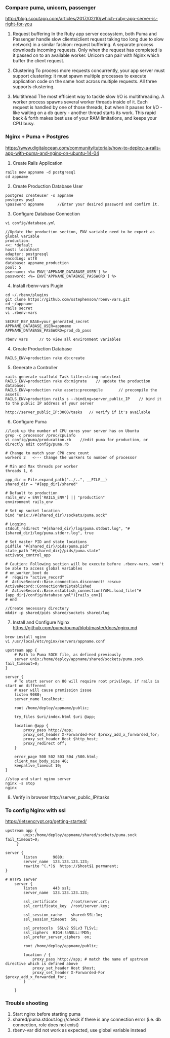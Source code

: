 ### Compare puma, unicorn, passenger
http://blog.scoutapp.com/articles/2017/02/10/which-ruby-app-server-is-right-for-you
1. Request buffering
In the Ruby app server ecosystem, both Puma and Passenger handle slow clients(client request taking too long due to slow network) in a similar fashion: request buffering. A separate process downloads incoming requests. Only when the request has completed is it passed on to an available worker. Unicorn can pair with Nginx which buffer the client request.

2. Clustering
To process more requests concurrently, your app server must support clustering: it must spawn multiple processes to execute application code on the same host across multiple requests. All three supports clustering.

3. Multithread
The most efficient way to tackle slow I/O is multithreading. A worker process spawns several worker threads inside of it. Each request is handled by one of those threads, but when it pauses for I/O - like waiting on a db query - another thread starts its work. This rapid back & forth makes best use of your RAM limitations, and keeps your CPU busy.

### Nginx + Puma + Postgres
https://www.digitalocean.com/community/tutorials/how-to-deploy-a-rails-app-with-puma-and-nginx-on-ubuntu-14-04
1. Create Rails Application
```shell
rails new appname -d postgresql
cd appname
```
2. Create Production Database User
```shell
postgres createuser -s appname
postgres psql
\password appname      //Enter your desired password and confirm it.
```
3. Configure Database Connection
```shell
vi config/database.yml
```
    //Update the production section, ENV variable need to be export as global variable
    production:
    <<: *default
    host: localhost
    adapter: postgresql
    encoding: utf8
    database: appname_production
    pool: 5
    username: <%= ENV['APPNAME_DATABASE_USER'] %>
    password: <%= ENV['APPNAME_DATABASE_PASSWORD'] %>
    
4. Install rbenv-vars Plugin
```
cd ~/.rbenv/plugins
git clone https://github.com/sstephenson/rbenv-vars.git
cd ~/appname
rails secret
vi .rbenv-vars
```
```
SECRET_KEY_BASE=your_generated_secret
APPNAME_DATABASE_USER=appname
APPNAME_DATABASE_PASSWORD=prod_db_pass
```
```
rbenv vars     // to view all environment variables
```
4. Create Production Database
```shell
RAILS_ENV=production rake db:create
```
5. Generate a Controller
```shell
rails generate scaffold Task title:string note:text
RAILS_ENV=production rake db:migrate    // update the production database:
RAILS_ENV=production rake assets:precompile       // precompile the assets:
RAILS_ENV=production rails s --binding=server_public_IP    // bind it to the public IP address of your server
```
    http://server_public_IP:3000/tasks   // verify if it's available

6. Configure Puma

```shell
//look up the number of CPU cores your server has on Ubuntu
grep -c processor /proc/cpuinfo
vi config/puma/producation.rb    //edit puma for production, or directly edit config/puma.rb
```
```
# Change to match your CPU core count
workers 2   <--- Change the workers to number of processor

# Min and Max threads per worker
threads 1, 6

app_dir = File.expand_path("../..", __FILE__)
shared_dir = "#{app_dir}/shared"

# Default to production
rails_env = ENV['RAILS_ENV'] || "production"
environment rails_env

# Set up socket location
bind "unix://#{shared_dir}/sockets/puma.sock"

# Logging
stdout_redirect "#{shared_dir}/log/puma.stdout.log", "#{shared_dir}/log/puma.stderr.log", true

# Set master PID and state locations
pidfile "#{shared_dir}/pids/puma.pid"
state_path "#{shared_dir}/pids/puma.state"
activate_control_app

# Caution: Following section will be execute before .rbenv-vars, won't be able to access global variables
# on_worker_boot do
#  require "active_record"
#  ActiveRecord::Base.connection.disconnect! rescue ActiveRecord::ConnectionNotEstablished
#  ActiveRecord::Base.establish_connection(YAML.load_file("#{app_dir}/config/database.yml")[rails_env])
# end
```
```
//Create necessary directory
mkdir -p shared/pids shared/sockets shared/log
```
7. Install and Configure Nginx
https://github.com/puma/puma/blob/master/docs/nginx.md
```
brew install nginx
vi /usr/local/etc/nginx/servers/appname.conf
```
```
upstream app {
    # Path to Puma SOCK file, as defined previously
    server unix:/home/deploy/appname/shared/sockets/puma.sock fail_timeout=0;
}

server {
    # To start server on 80 will require root privilege, if rails is start on different 
    # user will cause premission issue
    listen 9080;        
    server_name localhost;

    root /home/deploy/appname/public;

    try_files $uri/index.html $uri @app;

    location @app {
        proxy_pass http://app;
        proxy_set_header X-Forwarded-For $proxy_add_x_forwarded_for;
        proxy_set_header Host $http_host;
        proxy_redirect off;
    }

    error_page 500 502 503 504 /500.html;
    client_max_body_size 4G;
    keepalive_timeout 10;
}
```
```
//stop and start nginx server
nginx -s stop
nginx
```
8. Verify in browser http://server_public_IP/tasks

### To config Nginx with ssl
https://letsencrypt.org/getting-started/
```
upstream app {
        unix:/home/deploy/appname/shared/sockets/puma.sock fail_timeout=0;
     }

server {
        listen       9080;
        server_name  123.123.123.123;
        rewrite ^(.*)$  https://$host$1 permanent;
}

# HTTPS server
    server {
        listen       443 ssl;
        server_name  123.123.123.123;

        ssl_certificate      /root/server.crt;
        ssl_certificate_key  /root/server.key;

        ssl_session_cache    shared:SSL:1m;
        ssl_session_timeout  5m;

        ssl_protocols  SSLv2 SSLv3 TLSv1;
        ssl_ciphers  HIGH:!aNULL:!MD5;
        ssl_prefer_server_ciphers  on;

        root /home/deploy/appname/public;

        location / {
            proxy_pass http://app; # match the name of upstream directive which is defined above
            proxy_set_header Host $host;
            proxy_set_header X-Forwarded-For $proxy_add_x_forwarded_for;
        }

    }
```


### Trouble shooting
1. Start nginx before starting puma
2. shared/puma.stdout.log //check if there is any connection error (i.e. db connection, role does not exist)
3. rbenv-var did not work as expected, use global variable instead
